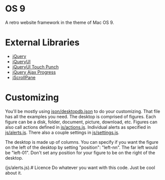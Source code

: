 # OS 9
A retro website framework in the theme of Mac OS 9.

# External Libraries
- [jQuery](https://jquery.com/)
- [jQueryUI](https://jqueryui.com/)
- [jQueryUI Touch Punch](https://github.com/furf/jquery-ui-touch-punch)
- [jQuery Ajax Progress](https://github.com/englercj/jquery-ajax-progress)
- [jScrollPane](http://jscrollpane.kelvinluck.com/)

# Customizing
You'll be mostly using [json/desktopdb.json](json/desktopdb.json) to do your customizing. That file has all the examples you need. The desktop is comprised of figures. Each figure can be a disk, folder, document, picture, download, etc. Figures can also call actions defined in [js/actions.js](js/actions.js). Individual alerts as specified in [js/alerts.js](js/alerts.js). There also a couple settings in [js/settings.js](js/settings.js).

The desktop is made up of columns. You can specify if you want the figure on the left of the desktop by setting "position": "left-nn". The far left would be "left-01". Don't set any position for your figure to be on the right of the desktop.

(js/alerts.js).# Licence
Do whatever you want with this code. Just be cool about it.
